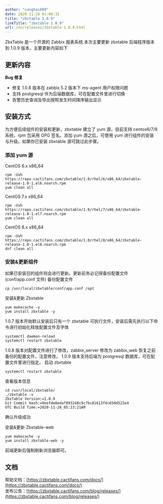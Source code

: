 ```yaml
---
author: "canghai809"
date: 2020-11-28 01:00:32
title: "zbxtable 1.0.9"
linkTitle: "zbxtable 1.0.9"
url: /en/releases/zbxtable-1.0.9.html
---
```


ZbxTable 是一个开源的 Zabbix 报表系统.本次主要更新 zbxtable 后端程序版本到 1.0.9 版本，主要更新内容如下

## 更新内容

**Bug 修复**

- 修复 1.0.8 版本在 zabbix 5.2 版本下 ms-agent 用户权限问题
- 支持 postgresql 作为后端数据库，可在配置文件里进行切换
- 告警历史查询及导出按照发生时间降序输出显示

## 安装方式

为方便后续组件的安装和更新，zbxtable 建立了 yum 源，目前支持 centos6/7/8 系统，rpm 包采用 GPG 签名。添加 yum 源之后，可使用 yum 进行组件的安装与升级。如果你已安装 zbxtable 源可跳过此步骤。

### 添加 yum 源

CentOS 6.x x86_64

```
rpm -Uvh https://repo.cactifans.com/zbxtable/1.0/rhel/6/x86_64/zbxtable-release-1.0-1.el6.noarch.rpm
yum clean all
```

CentOS 7.x x86_64

```
rpm -Uvh https://repo.cactifans.com/zbxtable/1.0/rhel/7/x86_64/zbxtable-release-1.0-1.el7.noarch.rpm
yum clean all
```

CentOS 8.x x86_64

```
rpm -Uvh https://repo.cactifans.com/zbxtable/1.0/rhel/8/x86_64/zbxtable-release-1.0-1.el8.noarch.rpm
dnf clean all
```

### 安装&更新组件

如果已安装旧的组件则会进行更新。更新前务必记得备份配置文件(conf/app.conf 文件)
备份配置文件

```
cp /usr/local/zbxtable/conf/app.conf /opt
```

安装&更新 Zbxtable

```
yum makecache -y
yum install zbxtable -y
```

1.0.7 版本开始默认安装后只有一个 zbxtable 可执行文件，安装后需先执行以下命令进行初始化释放配置文件及字体

```
systemctl daemon-reload
systemctl restart zbxtable
```

1.0.8 版本对配置文件进行了修改，zabbix_server 修改为 zabbix_web
恢复之前备份的配置文件，注意修改。
1.0.9 版本支持后端为 postgresql 数据库，可在配置文件里进行指定。
启动 zbxtable

```
systemctl restart zbxtable
```

查看版本信息

```
cd /usr/local/zbxtable/
./zbxtable -v
ZbxTable Version:=1.0.9
Git Commit Hash:=0eefde0edaf893248c9c7bc81613f4c650d523e4
UTC Build Time:=2020-11-28_05:23:21AM
```

确认升级成功

安装&更新 Zbxtable-web

```
yum makecache -y
yum install zbxtable-web -y
```

前端更新后强制刷新浏览器即可。

## 文档

帮助文档：[https://zbxtable.cactifans.com/docs/](https://zbxtable.cactifans.com/docs/)  
发布公告：[https://zbxtable.cactifans.com/blog/releases/](https://zbxtable.cactifans.com/blog/releases/)

